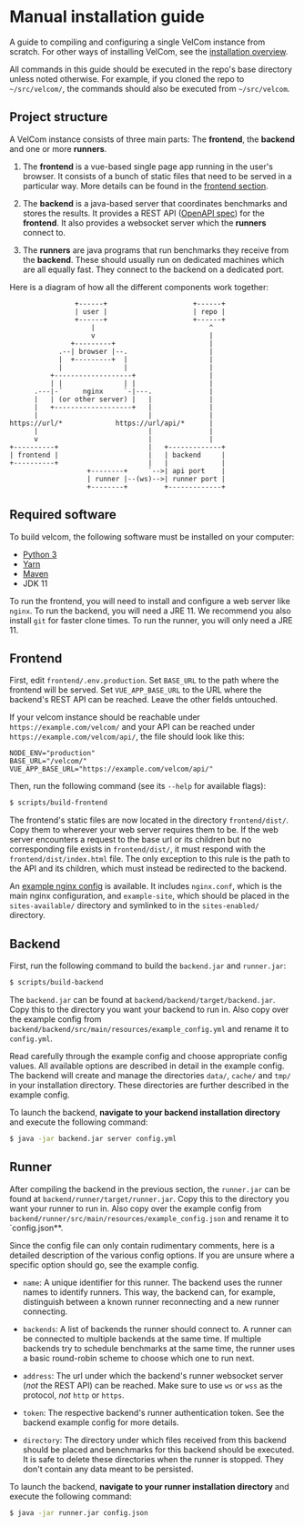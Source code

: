 # Manual installation guide

A guide to compiling and configuring a single VelCom instance from scratch. For
other ways of installing VelCom, see the [installation overview](install.md).

All commands in this guide should be executed in the repo's base directory
unless noted otherwise. For example, if you cloned the repo to `~/src/velcom/`,
the commands should also be executed from `~/src/velcom`.

## Project structure

A VelCom instance consists of three main parts: The **frontend**, the
**backend** and one or more **runners**.

1. The **frontend** is a vue-based single page app running in the user's
   browser. It consists of a bunch of static files that need to be served in a
   particular way. More details can be found in the [frontend
   section](#Frontend).

2. The **backend** is a java-based server that coordinates benchmarks and stores
   the results. It provides a REST API ([OpenAPI
   spec](public-api/public-api.v2.yaml)) for the **frontend**. It also provides
   a websocket server which the **runners** connect to.

3. The **runners** are java programs that run benchmarks they receive from the
   **backend**. These should usually run on dedicated machines which are all
   equally fast. They connect to the backend on a dedicated port.

Here is a diagram of how all the different components work together:

```
                +------+                     +------+
                | user |                     | repo |
                +------+                     +------+
                    |                            ^
                    v                            |
               +---------+                       |
            .--| browser |--.                    |
            |  +---------+  |                    |
            |               |                    |
          +-------------------+                  |
          | |               | |                  |
      .---|-´     nginx     `-|---.              |
      |   | (or other server) |   |              |
      |   +-------------------+   |              |
      |                           |              |
https://url/*             https://url/api/*      |
      |                           |              |
      v                           |              |
+----------+                      |   +-------------+
| frontend |                      |   | backend     |
+----------+                      |   |             |
                   +--------+     `-->| api port    |
                   | runner |--(ws)-->| runner port |
                   +--------+         +-------------+
```

## Required software

To build velcom, the following software must be installed on your computer:

- [Python 3](https://www.python.org/)
- [Yarn](https://yarnpkg.com/)
- [Maven](https://maven.apache.org/)
- JDK 11

To run the frontend, you will need to install and configure a web server like
`nginx`. To run the backend, you will need a JRE 11. We recommend you also
install `git` for faster clone times. To run the runner, you will only need a
JRE 11.

## Frontend

First, edit `frontend/.env.production`. Set `BASE_URL` to the path where the
frontend will be served. Set `VUE_APP_BASE_URL` to the URL where the backend's
REST API can be reached. Leave the other fields untouched.

If your velcom instance should be reachable under `https://example.com/velcom/`
and your API can be reached under `https://example.com/velcom/api/`, the file
should look like this:

```
NODE_ENV="production"
BASE_URL="/velcom/"
VUE_APP_BASE_URL="https://example.com/velcom/api/"
```

Then, run the following command (see its `--help` for available flags):

```bash
$ scripts/build-frontend
```

The frontend's static files are now located in the directory `frontend/dist/`.
Copy them to wherever your web server requires them to be. If the web server
encounters a request to the base url or its children but no corresponding file
exists in `frontend/dist/`, it must respond with the `frontend/dist/index.html`
file. The only exception to this rule is the path to the API and its children,
which must instead be redirected to the backend.

An [example nginx config](nginx-example-config) is available. It includes
`nginx.conf`, which is the main nginx configuration, and `example-site`, which
should be placed in the `sites-available/` directory and symlinked to in the
`sites-enabled/` directory.

## Backend

First, run the following command to build the `backend.jar` and `runner.jar`:

```bash
$ scripts/build-backend
```

The `backend.jar` can be found at `backend/backend/target/backend.jar`. Copy
this to the directory you want your backend to run in. Also copy over the
example config from `backend/backend/src/main/resources/example_config.yml` and
rename it to `config.yml`.

Read carefully through the example config and choose appropriate config values.
All available options are described in detail in the example config. The backend
will create and manage the directories `data/`, `cache/` and `tmp/` in your
installation directory. These directories are further described in the example
config.

To launch the backend, **navigate to your backend installation directory** and
execute the following command:

```bash
$ java -jar backend.jar server config.yml
```

## Runner

After compiling the backend in the previous section, the `runner.jar` can be
found at `backend/runner/target/runner.jar`. Copy this to the directory you want
your runner to run in. Also copy over the example config from
`backend/runner/src/main/resources/example_config.json` and rename it to
`config.json**.


Since the config file can only contain rudimentary comments, here is a detailed
description of the various config options. If you are unsure where a specific
option should go, see the example config.

- `name`: A unique identifier for this runner. The backend uses the runner names
  to identify runners. This way, the backend can, for example, distinguish
  between a known runner reconnecting and a new runner connecting.

- `backends`: A list of backends the runner should connect to. A runner can be
  connected to multiple backends at the same time. If multiple backends try to
  schedule benchmarks at the same time, the runner uses a basic round-robin
  scheme to choose which one to run next.

- `address`: The url under which the backend's runner websocket server (*not*
  the REST API) can be reached. Make sure to use `ws` or `wss` as the protocol,
  *not* `http` or `https`.

- `token`: The respective backend's runner authentication token. See the backend
  example config for more details.

- `directory`: The directory under which files received from this backend should
  be placed and benchmarks for this backend should be executed. It is safe to
  delete these directories when the runner is stopped. They don't contain any
  data meant to be persisted.

To launch the backend, **navigate to your runner installation directory** and
execute the following command:

```bash
$ java -jar runner.jar config.json
```
